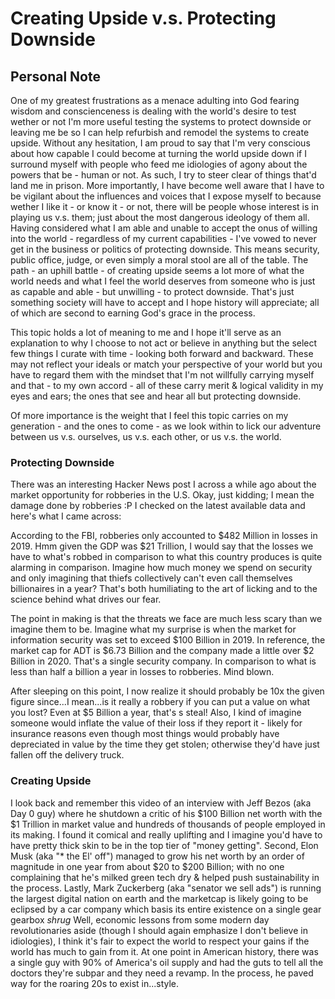 # Creating Upside v.s. Protecting Downside

## Personal Note

One of my greatest frustrations as a menace adulting into God fearing wisdom and conscienceness is dealing with the world's desire to test wether or not I'm more useful testing the systems to protect downside or leaving me be so I can help refurbish and remodel the systems to create upside. Without any hesitation, I am proud to say that I'm very conscious about how capable I could become at turning the world upside down if I surround myself with people who feed me idiologies of agony about the powers that be - human or not. As such, I try to steer clear of things that'd land me in prison. More importantly, I have become well aware that I have to be vigilant about the influences and voices that I expose myself to because wether I like it - or know it - or not, there will be people whose interest is in playing us v.s. them; just about the most dangerous ideology of them all. Having considered what I am able and unable to accept the onus of willing into the world - regardless of my current capabilities - I've vowed to never get in the business or politics of protecting downside. This means security, public office, judge, or even simply a moral stool are all of the table. The path - an uphill battle - of creating upside seems a lot more of what the world needs and what I feel the world deserves from someone who is just as capable and able - but unwilling - to protect downside. That's just something society will have to accept and I hope history will appreciate; all of which are second to earning God's grace in the process.

This topic holds a lot of meaning to me and I hope it'll serve as an explanation to why I choose to not act or believe in anything but the select few things I curate with time - looking both forward and backward. These may not reflect your ideals or match your perspective of your world but you have to regard them with the mindset that I'm not willfully carrying myself and that - to my own accord - all of these carry merit & logical validity in my eyes and ears; the ones that see and hear all but protecting downside.

Of more importance is the weight that I feel this topic carries on my generation - and the ones to come - as we look within to lick our adventure between us v.s. ourselves, us v.s. each other, or us v.s. the world.

### Protecting Downside

There was an interesting Hacker News post I across a while ago about the market opportunity for robberies in the U.S. Okay, just kidding; I mean the damage done by robberies :P I checked on the latest available data and here's what I came across:

According to the FBI, robberies only accounted to $482 Million in losses in 2019. Hmm given the GDP was $21 Trillion, I would say that the losses we have to what's robbed in comparison to what this country produces is quite alarming in comparison. Imagine how much money we spend on security and only imagining that thiefs collectively can't even call themselves billionaires in a year? That's both humiliating to the art of licking and to the science behind what drives our fear.

The point in making is that the threats we face are much less scary than we imagine them to be. Imagine what my surprise is when the market for information security was set to exceed $100 Billion in 2019. In reference, the market cap for ADT is $6.73 Billion and the company made a little over $2 Billion in 2020. That's a single security company. In comparison to what is less than half a billion a year in losses to robberies. Mind blown.

After sleeping on this point, I now realize it should probably be 10x the given figure since...I mean...is it really a robbery if you can put a value on what you lost? Even at $5 Billion a year, that's s steal! Also, I kind of imagine someone would inflate the value of their loss if they report it - likely for insurance reasons even though most things would probably have depreciated in value by the time they get stolen; otherwise they'd have just fallen off the delivery truck.

### Creating Upside

I look back and remember this video of an interview with Jeff Bezos (aka Day 0 guy) where he shutdown a critic of his $100 Billion net worth with the $1 Trillion in market value and hundreds of thousands of people employed in its making. I found it comical and really uplifting and I imagine you'd have to have pretty thick skin to be in the top tier of "money getting". Second, Elon Musk (aka "* the El' off") managed to grow his net worth by an order of magnitude in one year from about $20 to $200 Billion; with no one complaining that he's milked green tech dry & helped push sustainability in the process. Lastly, Mark Zuckerberg (aka "senator we sell ads") is running the largest digital nation on earth and the marketcap is likely going to be eclipsed by a car company which basis its entire existence on a single gear gearbox *shrug* Well, economic lessons from some modern day revolutionaries aside (though I should again emphasize I don't believe in idiologies), I think it's fair to expect the world to respect your gains if the world has much to gain from it. At one point in American history, there was a single guy with 90% of America's oil supply and had the guts to tell all the doctors they're subpar and they need a revamp. In the process, he paved way for the roaring 20s to exist in...style.  
